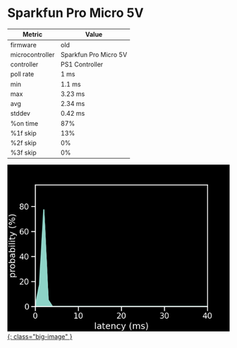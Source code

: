 # Sparkfun Pro Micro 5V

| Metric          | Value          |
| --------------- | -------------- |
| firmware        | old            |
| microcontroller | Sparkfun Pro Micro 5V   |
| controller      | PS1 Controller |
| poll rate       | 1 ms           |
| min             | 1.1 ms         |
| max             | 3.23 ms        |
| avg             | 2.34 ms        |
| stddev          | 0.42 ms        |
| %on time        | 87%            |
| %1f skip        | 13%            |
| %2f skip        | 0%             |
| %3f skip        | 0%             |

[![Graph](/assets/images/results/ardwiino_ps1_micro_5v.png){: class="big-image" }](/assets/images/results/ardwiino_ps1_micro_5v.png)
